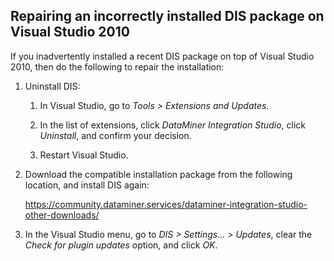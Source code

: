 ## Repairing an incorrectly installed DIS package on Visual Studio 2010

If you inadvertently installed a recent DIS package on top of Visual Studio 2010, then do the following to repair the installation:

1. Uninstall DIS:

    1. In Visual Studio, go to *Tools \> Extensions and Updates.*

    2. In the list of extensions, click *DataMiner Integration Studio*, click *Uninstall*, and confirm your decision.

    3. Restart Visual Studio.

2. Download the compatible installation package from the following location, and install DIS again:

    <https://community.dataminer.services/dataminer-integration-studio-other-downloads/> 

3. In the Visual Studio menu, go to *DIS \> Settings... \> Updates*, clear the *Check for plugin updates* option, and click *OK*.
